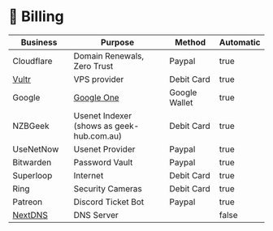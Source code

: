 # 💸 Billing

<table data-full-width="false"><thead><tr><th width="137">Business</th><th width="362">Purpose</th><th width="136">Method</th><th data-type="checkbox">Automatic</th></tr></thead><tbody><tr><td>Cloudflare</td><td>Domain Renewals, Zero Trust</td><td>Paypal</td><td>true</td></tr><tr><td><a href="../service-overviews/infrastructure/vultr.md">Vultr</a></td><td>VPS provider</td><td>Debit Card</td><td>true</td></tr><tr><td>Google</td><td><a href="../service-overviews/maintenance-and-monitoring/google-drive-sync.md">Google One</a></td><td>Google Wallet</td><td>true</td></tr><tr><td>NZBGeek</td><td>Usenet Indexer (shows as geek-hub.com.au)</td><td>Debit Card</td><td>true</td></tr><tr><td>UseNetNow</td><td>Usenet Provider</td><td>Paypal</td><td>true</td></tr><tr><td>Bitwarden</td><td>Password Vault</td><td>Paypal</td><td>true</td></tr><tr><td>Superloop</td><td>Internet</td><td>Debit Card</td><td>true</td></tr><tr><td>Ring</td><td>Security Cameras</td><td>Debit Card</td><td>true</td></tr><tr><td>Patreon</td><td>Discord Ticket Bot</td><td>Paypal</td><td>true</td></tr><tr><td><a href="../service-overviews/infrastructure/nextdns.md">NextDNS</a></td><td>DNS Server</td><td></td><td>false</td></tr></tbody></table>

